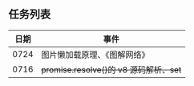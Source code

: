 <!--
 * @Author       : HyFun
 * @Date         : 2021-07-15 23:33:01
 * @Description  : 我的
 * @LastEditors  : HyFun
 * @LastEditTime : 2021-07-23 16:39:48
-->

## 任务列表

| 日期 | 事件                                     |
| ---- | ---------------------------------------- |
| 0724 | 图片懒加载原理、《图解网络》             |
| 0716 | ~~promise.resolve()的 v8 源码解析、set~~ |
